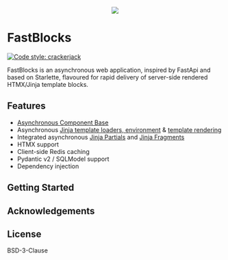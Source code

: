 <p align="center">
<img src="https://drive.google.com/uc?id=1pMUqyvgMkhGYoLz3jBibZDl3J63HEcCC">
</p>

# FastBlocks

[![Code style: crackerjack](https://img.shields.io/badge/code%20style-crackerjack-000042)](https://github.com/lesleslie/crackerjack)


FastBlocks is an asynchronous web application, inspired by FastApi
and based on Starlette, flavoured for rapid delivery of server-side
rendered HTMX/Jinja template blocks.

## Features

- [Asynchronous Component Base](https://github.com/lesleslie/acb)
- Asynchronous
  [Jinja template loaders, environment](https://github.com/lesleslie/jinja2-async-environment) &
  [template rendering](https://github.com/lesleslie/starlette-async-jinja)
- Integrated asynchronous [Jinja Partials](https://github.com/mikeckennedy/jinja_partials)
  and [Jinja Fragments](https://github.com/sponsfreixes/jinja2-fragments)
- HTMX support
- Client-side Redis caching
- Pydantic v2 / SQLModel support
- Dependency injection


## Getting Started


## Acknowledgements


## License

BSD-3-Clause
